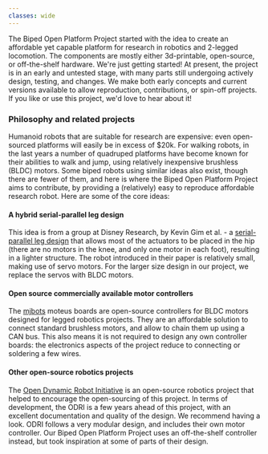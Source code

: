 ```yaml
---
classes: wide
---
```

The Biped Open Platform Project started with the idea to create an affordable yet capable platform for research in robotics and 2-legged locomotion. The components are mostly either 3d-printable, open-source, or off-the-shelf hardware. We're just getting started! At present, the project is in an early and untested stage, with many parts still undergoing actively design, testing, and changes. We make both early concepts and current versions available to allow reproduction, contributions, or spin-off projects. If you like or use this project, we'd love to hear about it!

### Philosophy and related projects

Humanoid robots that are suitable for research are expensive: even open-sourced platforms will easily be in excess of $20k. For walking robots, in the last years a number of quadruped platforms have become known for their abilities to walk and jump, using relatively inexpensive brushless (BLDC) motors. Some biped robots using similar ideas also exist, though there are fewer of them, and here is where the Biped Open Platform Project aims to contribute, by providing a (relatively) easy to reproduce affordable research robot. Here are some of the core ideas:

#### A hybrid serial-parallel leg design
This idea is from a group at Disney Research, by Kevin Gim et al. - a [serial-parallel leg design](https://la.disneyresearch.com/publication/design-and-fabrication-of-a-bipedal-robot-using-serial-parallel-hybrid-leg-mechanism/) that allows most of the actuators to be placed in the hip (there are no motors in the knee, and only one motor in each foot), resulting in a lighter structure. The robot introduced in their paper is relatively small, making use of servo motors. For the larger size design in our project, we replace the servos with BLDC motors.

#### Open source commercially available motor controllers
The [mjbots](https://mjbots.com) moteus boards are open-source controllers for BLDC motors designed for legged robotics projects. They are an affordable solution to connect standard brushless motors, and allow to chain them up using a CAN bus. This also means it is not required to design any own controller boards: the electronics aspects of the project reduce to connecting or soldering a few wires.

#### Other open-source robotics projects
The [Open Dynamic Robot Initiative](https://open-dynamic-robot-initiative.github.io) is an open-source robotics project that helped to encourage the open-sourcing of this project. In terms of development, the ODRI is a few years ahead of this project, with an excellent documentation and quality of the design. We recommend having a look. ODRI follows a very modular design, and includes their own motor controller. Our Biped Open Platform Project uses an off-the-shelf controller instead, but took inspiration at some of parts of their design.  
